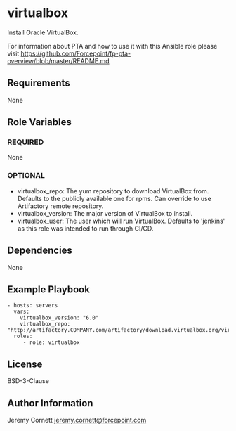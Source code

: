 # virtualbox

Install Oracle VirtualBox.

For information about PTA and how to use it with this Ansible role please visit https://github.com/Forcepoint/fp-pta-overview/blob/master/README.md

## Requirements

None

## Role Variables

### REQUIRED

None

### OPTIONAL

* virtualbox_repo: The yum repository to download VirtualBox from. 
  Defaults to the publicly available one for rpms. 
  Can override to use Artifactory remote repository.
* virtualbox_version: The major version of VirtualBox to install.
* virtualbox_user: The user which will run VirtualBox.
  Defaults to 'jenkins' as this role was intended to run through CI/CD.

## Dependencies

None

## Example Playbook

    - hosts: servers
      vars:
        virtualbox_version: "6.0"
        virtualbox_repo: "http://artifactory.COMPANY.com/artifactory/download.virtualbox.org/virtualbox/rpm/el/$releasever/$basearch"
      roles:
         - role: virtualbox

## License

BSD-3-Clause

## Author Information

Jeremy Cornett <jeremy.cornett@forcepoint.com>
